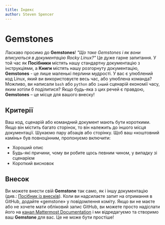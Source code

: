 ```yaml
---
title: Індекс
author: Steven Spencer
---
```


# Gemstones

Ласкаво просимо до **Gemstones**! _"Що таке Gemstones і як вони вписуються в документацію Rocky Linux?"_ Це дуже гарне запитання. У той час як **Посібники** містять нашу стандартну документацію з інструкціями, а **Книги** містять нашу розгорнуту документацію, **Gemstones** - це лише маленькі перлини мудрості. У вас є улюблений код Linux, який ви використовуєте весь час, або улюблена команда? Можливо, ви написали `bash` або `python` або `інший` сценарій економії часу, яким хотіли б поділитися? Якщо будь-яка з цих речей є правдою, **Gemstones** – це місце для вашого внеску!

## Критерії

Ваш код, сценарій або командний документ мають бути короткими. Якщо він містить багато сторінок, то він належить до іншого місця документації. Шукаємо пару абзаців або сторінку. Щоб ваш «коштовний камінь» був повноцінним, пропонуємо включити:

* Хороший опис
* Будь-які причини, чому ви робите щось певним чином, у випадку зі сценарієм
* Короткий висновок

## Внесок

Ви можете внести свій **Gemstone** так само, як і іншу документацію (див.: [Посібник із внесків](../guides/contribute/README.md)). Коли ви надсилаєте запит на отримання в GitHub, додайте «gemstone» у повідомлення коміту. Якщо ви не маєте або не хочете мати обліковий запис GitHub, ви можете просто надіслати його на [канал Mattermost Documentation](https://chat.rockylinux.org/rocky-linux/channels/documentation) і ми відредагуємо та створимо ваш **Gemstone** для вас. Це не може бути простіше!
